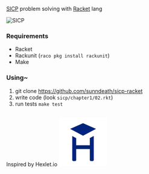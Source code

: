 [SICP](https://mitpress.mit.edu/sites/default/files/sicp/index.html) problem solving with [Racket](https://racket-lang.org/) lang

![SICP](https://github.com/sunndeath/sicp-racket/blob/master/images/sicp-icon.png)


### Requirements

* Racket
* Rackunit (`raco pkg install rackunit`)
* Make

### Using~

1. git clone https://github.com/sunndeath/sicp-racket
1. write code (look `sicp/chapter1/02.rkt`)
1. run tests `make test`

##
Inspired by Hexlet.io
[![Hexlet Ltd. logo](https://raw.githubusercontent.com/Hexlet/hexletguides.github.io/master/images/hexlet_logo128.png)](https://ru.hexlet.io/pages/about?utm_source=github&utm_medium=link&utm_campaign=sicp-racket)